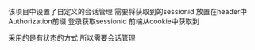 该项目中设置了自定义的会话管理  需要将获取到的sessionid  放置在header中  Authorization前缀
登录获取sessionid 前端从cookie中获取到

采用的是有状态的方式 所以需要会话管理